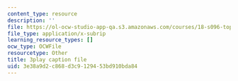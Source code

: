 ```yaml
---
content_type: resource
description: ''
file: https://ol-ocw-studio-app-qa.s3.amazonaws.com/courses/18-s096-topics-in-mathematics-with-applications-in-finance-fall-2013/3e38a9d2c868d3c9129453bd910bda84_8TJQhQ2GZ0Y.srt
file_type: application/x-subrip
learning_resource_types: []
ocw_type: OCWFile
resourcetype: Other
title: 3play caption file
uid: 3e38a9d2-c868-d3c9-1294-53bd910bda84
---
```

